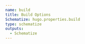 ```yaml
---
name: build
title: Build Options
Schematize: hugo.properties.build
type: schematize
outputs:
  - Schematize
---
```


